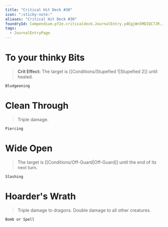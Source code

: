 ```yaml
---
title: "Critical Hit Deck #30"
icon: ":sticky-note:"
aliases: "Critical Hit Deck #30"
foundryId: Compendium.pf2e.criticaldeck.JournalEntry.y4EgjWn5MDIQC7JR.JournalEntryPage.bLrBNA83wIHBP2Y0
tags:
  - JournalEntryPage
---
```

# To your thinky Bits

> **Crit Effect:** The target is [[Conditions/Stupefied 1|Stupefied 2]] until healed.

`Bludgeoning`

# Clean Through

> Triple damage.

`Piercing`

# Wide Open

> The target is [[Conditions/Off-Guard|Off-Guard]] until the end of its next turn.

`Slashing`

# Hoarder's Wrath

> Triple damage to dragons. Double damage to all other creatures.

`Bomb or Spell`